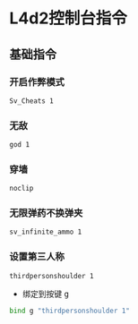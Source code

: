 <!--
 * @Description: 
 * @Version: 1.0
 * @Author: Li Yuanhao
 * @Email: dalao_li@163.com
 * @Date: 2023-03-17 00:22:02
 * @LastEditors: Li Yuanhao
 * @LastEditTime: 2023-03-17 00:37:34
-->


# L4d2控制台指令

## 基础指令


### 开启作弊模式

```sh
Sv_Cheats 1
```

### 无敌

```sh
god 1
```

### 穿墙

```sh
noclip
```

### 无限弹药不换弹夹

```sh
sv_infinite_ammo 1
```


### 设置第三人称

```sh
thirdpersonshoulder 1
```

- 绑定到按键 <kbd>g</kbd>

```sh
bind g "thirdpersonshoulder 1"
```